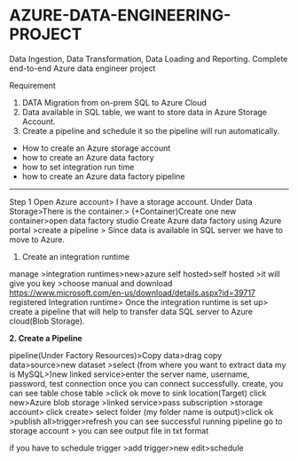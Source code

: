 # AZURE-DATA-ENGINEERING-PROJECT
Data Ingestion, Data Transformation, Data Loading and Reporting.
Complete end-to-end Azure data engineer project

Requirement
1. DATA Migration from on-prem SQL to Azure Cloud
2. Data available in SQL table, we want to store data in Azure Storage Account.
3. Create a pipeline and schedule it so the pipeline will run automatically.
   
- How to create an Azure storage account
- how to create an Azure data factory 
- how to set integration run time
- how to create an Azure data factory pipeline


*************************************************************************************************************************************************************************************************************
Step 1 
Open Azure account> I have a storage account. Under Data Storage>There is the container.> (+Container)Create one new container>open data factory studio 
Create Azure data factory using Azure portal >create a pipeline > Since data is available in SQL server we have to move to Azure.


1. Create an integration runtime

manage >integration runtimes>new>azure self hosted>self hosted >it will give you key >choose manual and download 
https://www.microsoft.com/en-us/download/details.aspx?id=39717
registered Integration runtime> Once the integration runtime is set up> create a pipeline that will help to transfer data SQL server to Azure cloud(Blob Storage).

 **2. Create a Pipeline**

pipeline(Under Factory Resources)>Copy data>drag copy data>source>new dataset >select (from where you want to extract data my is MySQL>)new linked service>enter the server name, username, password, test connection 
once you can connect successfully. create, you can see table chose table >click ok 
move to sink location(Target)
click new>Azure blob storage >linked service>pass subscription >storage account> click create> select folder (my folder name is output)>click ok >publish all>trigger>refresh you can see successful running pipeline
go to storage account > you can see output file in txt format


if you have to schedule trigger >add trigger>new edit>schedule






